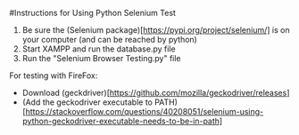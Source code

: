 #Instructions for Using Python Selenium Test

1. Be sure the (Selenium package)[https://pypi.org/project/selenium/] is on your computer (and can be reached by python)
2. Start XAMPP and run the database.py file
3. Run the "Selenium Browser Testing.py" file

For testing with FireFox:
- Download (geckdriver)[https://github.com/mozilla/geckodriver/releases]
- (Add the geckodriver executable to PATH)[https://stackoverflow.com/questions/40208051/selenium-using-python-geckodriver-executable-needs-to-be-in-path]